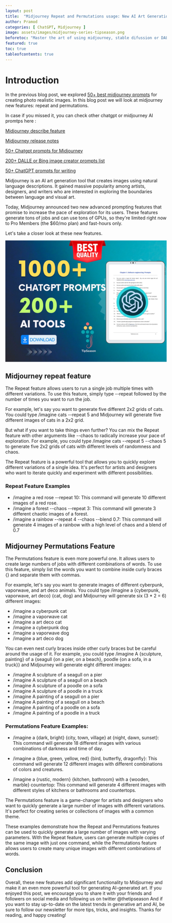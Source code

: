 ```yaml
---
layout: post
title:  "Midjourney Repeat and Permutations usage: New AI Art Generation Features"
author: Pramod
categories: [ ChatGPT, Midjourney ]
image: assets/images/midjourney-series-tipseason.png
beforetoc: "Master the art of using midjourney, stable difussion or DALL-E-2 with creative realistic photo like images."
featured: true
toc: true
tableofcontents: true
---
```


# Introduction 

In the previous blog post, we explored [50+ best midjourney prompts](/midjourney-prompts-for-realism/) for creating
photo realistic images. In this blog post we will look at midjourney new features: repeat and permutations. 

In case if you missed it, you can check other chatgpt or midjourney AI promtps here :

[Midjourney describe feature](/midjourney-describe-feature/)

[Midjourney release notes](/midjourney-release-notes/)

[50+ Chatgpt prompts for Midjourney](/chatgpt-prompts-for-midjourney/)

[200+ DALLE or Bing image creator prompts list](/dalle-bing-image-prompt-ideas/)

[50+ ChatGPT prompts for writing](/chatgpt-prompts-for-writing/)

Midjourney is an AI art generation tool that creates images using natural language descriptions. It gained massive
popularity among artists, designers, and writers who are interested in exploring the boundaries between language and
visual art.

Today, Midjourney announced two new advanced prompting features that promise to increase the pace of exploration for its
users. These features generate tons of jobs and can use tons of GPUs, so they're limited right now to Pro Members (the
$60/mo plan) and fast-hours only.

Let's take a closer look at these new features.

<a href="https://etsy.me/3ljbdQ3"><img src="/assets/images/chatgpt-prompts-ai-tools-1000.jpg" alt="chatgpt prompts and ai tools download" class="img-fluid"></a>


## Midjourney repeat feature

The Repeat feature allows users to run a single job multiple times with different variations. To use this feature,
simply type --repeat followed by the number of times you want to run the job.

For example, let's say you want to generate five different 2x2 grids of cats. You could type /imagine cats --repeat 5
and Midjourney will generate five different images of cats in a 2x2 grid.

But what if you want to take things even further? You can mix the Repeat feature with other arguments like --chaos to
radically increase your pace of exploration. For example, you could type /imagine cats --repeat 5 --chaos 5 to generate
five 2x2 grids of cats with different levels of randomness and chaos.

The Repeat feature is a powerful tool that allows you to quickly explore different variations of a single idea. It's
perfect for artists and designers who want to iterate quickly and experiment with different possibilities.

### Repeat Feature Examples
* /imagine a red rose --repeat 10: This command will generate 10 different images of a red rose.
* /imagine a forest --chaos --repeat 3: This command will generate 3 different chaotic images of a forest.
* /imagine a rainbow --repeat 4 --chaos --blend 0.7: This command will generate 4 images of a rainbow with a 
high level of chaos and a blend of 0.7


## Midjourney Permutations Feature

The Permutations feature is even more powerful one. It allows users to create large numbers of jobs
with different combinations of words. To use this feature, simply list the words you want to combine inside curly braces
{} and separate them with commas.

For example, let's say you want to generate images of different cyberpunk, vaporwave, and art deco animals. You could
type /imagine a {cyberpunk, vaporwave, art deco} {cat, dog} and Midjourney will generate six (3 * 2 = 6) different images:

* /imagine a cyberpunk cat
* /imagine a vaporwave cat
* /imagine a art deco cat
* /imagine a cyberpunk dog
* /imagine a vaporwave dog
* /imagine a art deco dog

You can even nest curly braces inside other curly braces but be careful around the usage of it. For example, you could
type /imagine A {sculpture, painting} of a {seagull {on a pier, on a beach}, poodle {on a sofa, in a truck}} and
Midjourney will generate eight different images:

* /imagine A sculpture of a seagull on a pier
* /imagine A sculpture of a seagull on a beach
* /imagine A sculpture of a poodle on a sofa
* /imagine A sculpture of a poodle in a truck
* /imagine A painting of a seagull on a pier
* /imagine A painting of a seagull on a beach
* /imagine A painting of a poodle on a sofa
* /imagine A painting of a poodle in a truck

### Permutations Feature Examples:

* /imagine a {dark, bright} {city, town, village} at {night, dawn, sunset}: This command will generate 18 different images
with various combinations of darkness and time of day. 

* /imagine a {blue, green, yellow, red} {bird, butterfly,
dragonfly}: This command will generate 12 different images with different combinations of colors and creatures. 

* /imagine
a {rustic, modern} {kitchen, bathroom} with a {wooden, marble} countertop: This command will generate 4 different images
with different styles of kitchens or bathrooms and countertops.

The Permutations feature is a game-changer for artists and designers who want to quickly generate a large number of
images with different variations. It's perfect for creating series or collections of images with a common theme.


These examples demonstrate how the Repeat and Permutations features can be used to quickly generate a large number of
images with varying parameters. With the Repeat feature, users can generate multiple copies of the same image with just
one command, while the Permutations feature allows users to create many unique images with different combinations of
words.

## Conclusion

Overall, these new features add significant functionality to Midjourney and make it an even more powerful tool for
generating AI-generated art. If you enjoyed this post, we encourage you to share it with your friends and followers on
social media and following us on twitter @thetipseason And if you want to stay up-to-date on the latest trends in
generative art and AI, be sure to follow our newsletter for more tips, tricks, and insights. Thanks for reading, and
happy creating!



